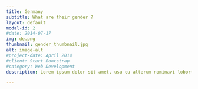 ```yaml
---
title: Germany
subtitle: What are their gender ? 
layout: default
modal-id: 2
#date: 2014-07-17
img: de.png
thumbnail: gender_thumbnail.jpg
alt: image-alt
#project-date: April 2014
#client: Start Bootstrap
#category: Web Development
description: Lorem ipsum dolor sit amet, usu cu alterum nominavi lobortis. At duo novum diceret. Tantas apeirian vix et, usu sanctus postulant inciderint ut, populo diceret necessitatibus in vim. Cu eum dicam feugiat noluisse.

---
```

